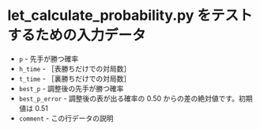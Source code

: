 # let_calculate_probability.py をテストするための入力データ

* `p` - 先手が勝つ確率
* `h_time` - ［表勝ちだけでの対局数］
* `t_time` - ［裏勝ちだけでの対局数］
* `best_p` - 調整後の先手が勝つ確率
* `best_p_error` - 調整後の表が出る確率の 0.50 からの差の絶対値です。初期値は 0.51
* `comment` - この行データの説明
